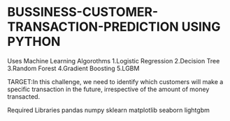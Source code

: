 # BUSSINESS-CUSTOMER-TRANSACTION-PREDICTION USING PYTHON 
Uses Machine Learning Algorothms
1.Logistic Regression
2.Decision Tree
3.Random Forest
4.Gradient Boosting
5.LGBM

TARGET:In this challenge, we need to identify which customers will make a specific transaction in the future, irrespective of the amount of money transacted.

Required Libraries
pandas
numpy
sklearn
matplotlib
seaborn
lightgbm
